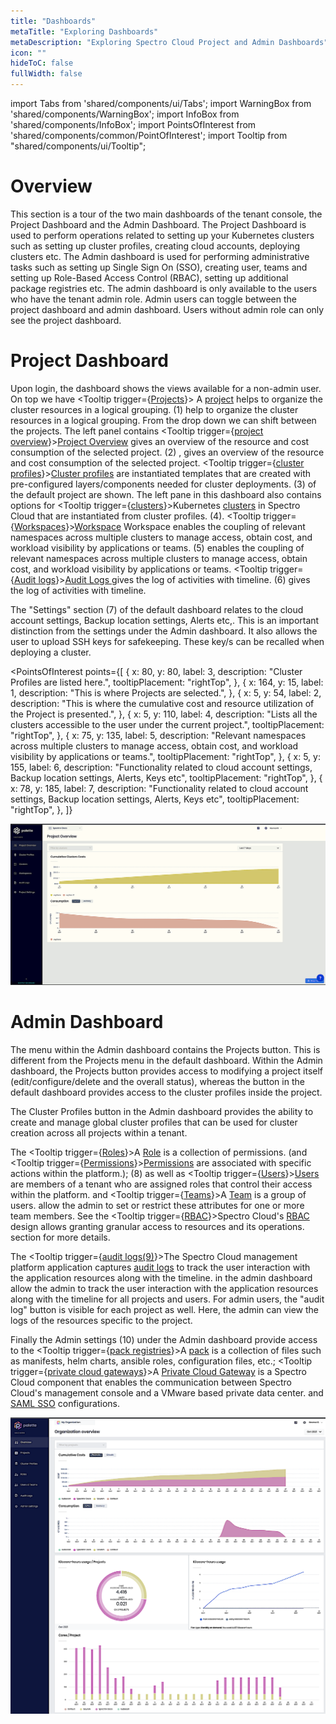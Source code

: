 ```yaml
---
title: "Dashboards"
metaTitle: "Exploring Dashboards"
metaDescription: "Exploring Spectro Cloud Project and Admin Dashboards"
icon: ""
hideToC: false
fullWidth: false
---
```

import Tabs from 'shared/components/ui/Tabs'; 
import WarningBox from 'shared/components/WarningBox'; 
import InfoBox from 'shared/components/InfoBox'; 
import PointsOfInterest from 'shared/components/common/PointOfInterest'; 
import Tooltip from "shared/components/ui/Tooltip";


# Overview 

This section is a tour of the two main dashboards of the tenant console, the Project Dashboard and the Admin
Dashboard. The Project Dashboard is used to perform operations related to setting up your Kubernetes clusters such as setting
up cluster profiles, creating cloud accounts, deploying clusters etc. The Admin dashboard is used for performing
administrative tasks such as setting up Single Sign On (SSO), creating user, teams and setting up Role-Based Access Control (RBAC), setting up additional
package registries etc. The admin dashboard is only available to the users who have the tenant admin role. Admin
users can toggle between the project dashboard and admin dashboard. Users without admin role can
only see the project dashboard.


# Project Dashboard

Upon login, the dashboard shows the views available for a non-admin user. On top we have <Tooltip trigger={<u>Projects</u>}> A <a href="/projects">project</a> helps to organize the cluster resources in a logical grouping.</Tooltip> (1) help to organize the cluster resources in a logical grouping. From the drop down we can shift between the projects. The left panel contains <Tooltip trigger={<u>project overview</u>}><a href="/projects">Project Overview</a> gives an overview of the resource and cost consumption of the selected project.</Tooltip> (2) , gives an overview of the resource and cost consumption of the selected project. <Tooltip trigger={<u>cluster profiles</u>}><a href="/cluster-profiles">Cluster profiles</a> are instantiated templates that are created with pre-configured layers/components needed for cluster deployments.</Tooltip> (3) of the default project are shown. The left pane in this dashboard also contains options for <Tooltip trigger={<u>clusters</u>}>Kubernetes <a href="/clusters">clusters</a> in Spectro Cloud that are instantiated from cluster profiles.</Tooltip> (4). <Tooltip trigger={<u>Workspaces</u>}><a href="/workspace">Workspace</a> Workspace enables the coupling of relevant namespaces across multiple clusters to manage access, obtain cost, and workload visibility by applications or teams.</Tooltip> (5) enables the coupling of relevant namespaces across multiple clusters to manage access, obtain cost, and workload visibility by applications or teams. <Tooltip trigger={<u>Audit logs</u>}><a href="/audit-logs/">Audit Logs </a> gives the log of activities with timeline.</Tooltip> (6) gives the log of activities with timeline.


The "Settings" section (7) of the default dashboard relates to the cloud account settings, Backup location settings, Alerts etc,. This is an important distinction from the settings under the Admin dashboard. It also allows the user to upload SSH keys for safekeeping. These key/s can be recalled when deploying a cluster.

<PointsOfInterest
  points={[
    {
      x: 80,
      y: 80,
      label: 3,
      description: "Cluster Profiles are listed here.",
      tooltipPlacement: "rightTop",
    },
    {
      x: 164,
      y: 15,
      label: 1,
      description: "This is where Projects are selected.",
    },
    {
      x: 5,
      y: 54,
      label: 2,
      description: "This is where the cumulative cost and resource utilization of the Project is presented.",
    },
    {
      x: 5,
      y: 110,
      label: 4,
      description: "Lists all the clusters accessible to the user under the current project.",
      tooltipPlacement: "rightTop",
    },
    {
      x: 75,
      y: 135,
      label: 5,
      description: "Relevant namespaces across multiple clusters to manage access, obtain cost, and workload visibility by applications or teams.",
      tooltipPlacement: "rightTop",
    },
    {
      x: 5,
      y: 155,
      label: 6,
      description: "Functionality related to cloud account settings, Backup location settings, Alerts, Keys etc",
      tooltipPlacement: "rightTop",
    },
    {
      x: 78,
      y: 185,
      label: 7,
      description: "Functionality related to cloud account settings, Backup location settings, Alerts, Keys etc",
      tooltipPlacement: "rightTop",
    },
  ]}
>

  ![default_dashboard_new_1](project-dashboard.png)

</PointsOfInterest>
<PointsOfInterest
  points={[
    {
      x: 85,
      y: 800,
      label: 8,
      description: "To create new roles and to list existing roles of the users",
      tooltipPlacement: "rightTop",
    },
    {
      x: 1,
      y: 830,
      label: 9,
      description: "To create new users and to list existing users and teams",
      tooltipPlacement: "rightTop",
    },
{
      x: 90,
      y: 860,
      label: 10,
      description: "Tracks the user interaction with the application resources along with the timeline.",
      tooltipPlacement: "rightTop",
    },
  ]}
>

</PointsOfInterest>


# Admin Dashboard


The menu within the Admin dashboard contains the Projects button. This is different from the Projects menu in the 
default dashboard. Within the Admin dashboard, the Projects button provides access to modifying a project itself (edit/configure/delete and the overall status), whereas the button in the default dashboard provides access to the cluster profiles inside the project.

The Cluster Profiles button in the Admin dashboard provides the ability to create and manage global cluster profiles 
that can be used for cluster creation across all projects within a tenant.

The <Tooltip trigger={<u>Roles</u>}>A <a href="/user-management/rbac#roles">Role</a> is a collection of permissions.</Tooltip> (and <Tooltip trigger={<u>Permissions</u>}><a href="/user-management/rbac/#permissions">Permissions</a> are associated with specific actions within the platform.</Tooltip>); (8) as well as <Tooltip trigger={<u>Users</u>}><a href="/user-management">Users</a> are members of a tenant who are assigned roles that control their access within the platform.</Tooltip> and <Tooltip trigger={<u>Teams</u>}>A <a href="/glossary-all/#team">Team</a> is a group of users.</Tooltip> allow the admin to set or restrict these attributes for one or more team members. See the <Tooltip trigger={<u>RBAC</u>}>Spectro Cloud's <a href="/user-management#rbac">RBAC</a> design allows granting granular access to resources and its operations.</Tooltip> section for more details.

The <Tooltip trigger={<u>audit logs(9)</u>}>The Spectro Cloud management platform application captures <a href="/audit-logs">audit logs</a> to track the user interaction with the application resources along with the timeline.</Tooltip> in the admin dashboard allow the admin to track the user interaction with the application resources along with the timeline for all projects and users. For admin users, the "audit log" button is visible for each project as well. Here, the admin can view the logs of the resources specific to the project.


Finally the Admin settings (10) under the Admin dashboard provide access to the <Tooltip trigger={<u>pack registries</u>}>A <a href="/registries-and-packs">pack</a> is a collection of files such as manifests, helm charts, ansible roles, configuration files, etc.</Tooltip>; <Tooltip trigger={<u>private cloud gateways</u>}>A <a href="/glossary-all/#privatecloudgateway">Private Cloud Gateway</a> is a Spectro Cloud component that enables the communication between Spectro Cloud's management console and a VMware based private data center.</Tooltip> and [SAML SSO](/user-management/saml-sso) configurations.



![admin_dashboard](admin-dashboard.png)
